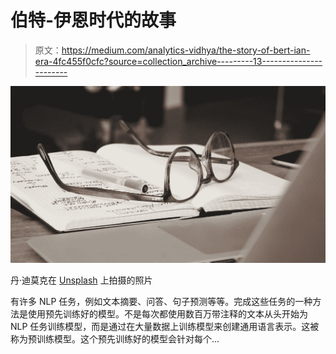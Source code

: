 # 伯特-伊恩时代的故事

> 原文：<https://medium.com/analytics-vidhya/the-story-of-bert-ian-era-4fc455f0cfc?source=collection_archive---------13----------------------->

![](img/77af02593bf714d186d04c6dfb2776fc.png)

丹·迪莫克在 [Unsplash](https://unsplash.com?utm_source=medium&utm_medium=referral) 上拍摄的照片

有许多 NLP 任务，例如文本摘要、问答、句子预测等等。完成这些任务的一种方法是使用预先训练好的模型。不是每次都使用数百万带注释的文本从头开始为 NLP 任务训练模型，而是通过在大量数据上训练模型来创建通用语言表示。这被称为预训练模型。这个预先训练好的模型会针对每个…